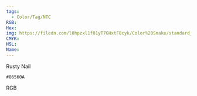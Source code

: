 ```yaml
---
tags:
  - Color/Tag/NTC
RGB:
Hex:
img: https://filedn.com/l0hpzxl1f01yT7GHxtF8cyk/Color%20Snake/standard_csv_to_svg/%23/86560A.svg
CMYK:
HSL:
Name:
---
```

Rusty Nail
```palette
#86560A
```
RGB
